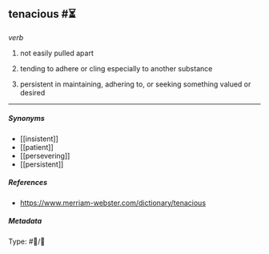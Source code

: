 ## tenacious #⏳ 

_verb_

1. not easily pulled apart

2. tending to adhere or cling especially to another substance

3. persistent in maintaining, adhering to, or seeking something valued or desired

___

##### Synonyms

-   [[insistent]]
-   [[patient]]
-   [[persevering]]
-   [[persistent]]

##### References 
- https://www.merriam-webster.com/dictionary/tenacious

##### Metadata

Type: #💬/💬 